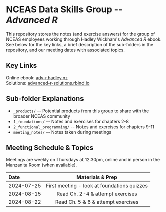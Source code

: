 # NCEAS Data Skills Group -- _Advanced R_

This repository stores the notes (and exercise answers) for the group of NCEAS employees working through Hadley Wickham's _Advanced R_ ebook. See below for the key links, a brief description of the sub-folders in the repository, and our meeting dates with associated topics.

## Key Links

Online ebook: [adv-r.hadley.nz](https://adv-r.hadley.nz/index.html)  
Solutions: [advanced-r-solutions.rbind.io](https://advanced-r-solutions.rbind.io/)

## Sub-folder Explanations

- `_products/` -- Potential products from this group to share with the broader NCEAS community
- `1_foundations/` -- Notes and exercises for chapters 2-8
- `2_functional_programming/` -- Notes and exercises for chapters 9-11
- `meeting_notes/` -- Notes taken during meetings

## Meeting Schedule & Topics

Meetings are weekly on Thursdays at 12:30pm, online and in person in the Manzanita Room (when available). 

| Date       | Materials & Prep          |
|:-----------|:-------------------------:|
| 2024-07-25 | First meeting - look at foundations quizzes |
| 2024-08-15 | Read Ch. 2-4 & attempt exercises |
| 2024-08-22 | Read Ch. 5 & 6 & attempt exercises |

